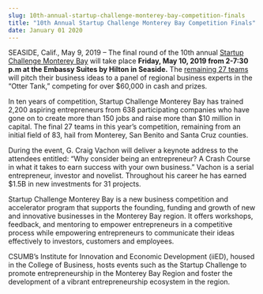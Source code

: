 ```yaml
---
slug: 10th-annual-startup-challenge-monterey-bay-competition-finals
title: "10th Annual Startup Challenge Monterey Bay Competition Finals"
date: January 01 2020
---
```


 
<p>
  SEASIDE, Calif., May 9, 2019 – The final round of the 10th annual
  <a href="https://startupmontereybay.com/startup-challenge-monterey-bay/"
    >Startup Challenge Monterey Bay</a
  >
  will take place
  <b
    >Friday, May 10, 2019 from 2-7:30 p.m at the Embassy Suites by Hilton in
    Seaside.</b
  >
  The
  <a
    href="https://startupmontereybay.com/startup-challenge-monterey-bay/startup-challenge-2019-finalists/"
    >remaining 27 teams</a
  >
  will pitch their business ideas to a panel of regional business experts in the
  “Otter Tank,” competing for over $60,000 in cash and prizes.
</p>
<p>
  In ten years of competition, Startup Challenge Monterey Bay has trained 2,200
  aspiring entrepreneurs from 638 participating companies who have gone on to
  create more than 150 jobs and raise more than $10 million in capital. The
  final 27 teams in this year’s competition, remaining from an initial field of
  83, hail from Monterey, San Benito and Santa Cruz counties.
</p>
<p>
  During the event, G. Craig Vachon will deliver a keynote address to the
  attendees entitled: “Why consider being an entrepreneur? A Crash Course in
  what it takes to earn success with your own business.” Vachon is a serial
  entrepreneur, investor and novelist. Throughout his career he has earned $1.5B
  in new investments for 31 projects. <i></i>
</p>
<p>
  Startup Challenge Monterey Bay is a new business competition and accelerator
  program that supports the founding, funding and growth of new and innovative
  businesses in the Monterey Bay region. It offers workshops, feedback, and
  mentoring to empower entrepreneurs in a competitive process while empowering
  entrepreneurs to communicate their ideas effectively to investors, customers
  and employees.
</p>
<p>
  CSUMB’s Institute for Innovation and Economic Development (iiED), housed in
  the College of Business, hosts events such as the Startup Challenge to promote
  entrepreneurship in the Monterey Bay Region and foster the development of a
  vibrant entrepreneurship ecosystem in the region.
</p>
 
